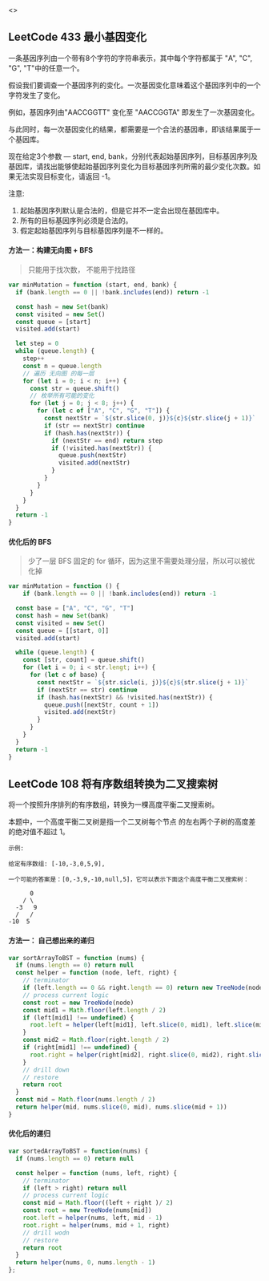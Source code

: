 <>

<h2 id='2'>LeetCode 433 最小基因变化</h2>
一条基因序列由一个带有8个字符的字符串表示，其中每个字符都属于 "A", "C", "G", "T"中的任意一个。

假设我们要调查一个基因序列的变化。一次基因变化意味着这个基因序列中的一个字符发生了变化。

例如，基因序列由"AACCGGTT" 变化至 "AACCGGTA" 即发生了一次基因变化。

与此同时，每一次基因变化的结果，都需要是一个合法的基因串，即该结果属于一个基因库。

现在给定3个参数 — start, end, bank，分别代表起始基因序列，目标基因序列及基因库，请找出能够使起始基因序列变化为目标基因序列所需的最少变化次数。如果无法实现目标变化，请返回 -1。

注意:
1. 起始基因序列默认是合法的，但是它并不一定会出现在基因库中。
2. 所有的目标基因序列必须是合法的。
3. 假定起始基因序列与目标基因序列是不一样的。


#### 方法一：构建无向图 + BFS
> 只能用于找次数， 不能用于找路径

```javascript
var minMutation = function (start, end, bank) {
  if (bank.length == 0 || !bank.includes(end)) return -1

  const hash = new Set(bank)
  const visited = new Set()
  const queue = [start]
  visited.add(start)

  let step = 0
  while (queue.length) {
    step++
    const n = queue.length
    // 遍历 无向图 的每一层
    for (let i = 0; i < n; i++) {
      const str = queue.shift()
      // 枚举所有可能的变化
      for (let j = 0; j < 8; j++) {
        for (let c of ["A", "C", "G", "T"]) {
          const nextStr = `${str.slice(0, j)}${c}${str.slice(j + 1)}`
          if (str == nextStr) continue
          if (hash.has(nextStr)) {
            if (nextStr == end) return step
            if (!visited.has(nextStr)) {
              queue.push(nextStr)
              visited.add(nextStr)
            }
          }
        }
      }
    }
  }
  return -1
}
```

#### 优化后的 BFS
> 少了一层 BFS 固定的 for 循环，因为这里不需要处理分层，所以可以被优化掉

```javascript
var minMutation = function () {
    if (bank.length == 0 || !bank.includes(end)) return -1

  const base = ["A", "C", "G", "T"]
  const hash = new Set(bank)
  const visited = new Set()
  const queue = [[start, 0]]
  visited.add(start)

  while (queue.length) {
    const [str, count] = queue.shift()
    for (let i = 0; i < str.lengt; i++) {
      for (let c of base) {
        const nextStr = `${str.sicle(i, j)}${c}${str.slice(j + 1)}`
        if (nextStr == str) continue
        if (hash.has(nextStr) && !visited.has(nextStr)) {
          queue.push([nextStr, count + 1])
          visited.add(nextStr)
        }
      }
    } 
  }
  return -1
}
```

<h2 id='3'>LeetCode 108 将有序数组转换为二叉搜索树</h2>
将一个按照升序排列的有序数组，转换为一棵高度平衡二叉搜索树。

本题中，一个高度平衡二叉树是指一个二叉树每个节点 的左右两个子树的高度差的绝对值不超过 1。

    示例:

    给定有序数组: [-10,-3,0,5,9],

    一个可能的答案是：[0,-3,9,-10,null,5]，它可以表示下面这个高度平衡二叉搜索树：

          0
        / \
      -3   9
      /   /
    -10  5

#### 方法一： 自己想出来的递归

```javascript
var sortArrayToBST = function (nums) {
  if (nums.length == 0) return null
  const helper = function (node, left, right) {
    // terminator
    if (left.length == 0 && right.length == 0) return new TreeNode(node)
    // process current logic
    const root = new TreeNode(node)
    const mid1 = Math.floor(left.length / 2)
    if (left[mid1] !== undefined) {
      root.left = helper(left[mid1], left.slice(0, mid1), left.slice(mid1 + 1))
    }
    const mid2 = Math.floor(right.length / 2)
    if (right[mid1] !== undefined) {
      root.right = helper(right[mid2], right.slice(0, mid2), right.slice(mid2 + 1))
    }
    // drill down
    // restore
    return root
  }
  const mid = Math.floor(nums.length / 2)
  return helper(mid, nums.slice(0, mid), nums.slice(mid + 1))
}
```

#### 优化后的递归

```javascript
var sortedArrayToBST = function(nums) {
  if (nums.length == 0) return null

  const helper = function (nums, left, right) {
    // terminator
    if (left > right) return null
    // process current logic
    const mid = Math.floor((left + right )/ 2)
    const root = new TreeNode(nums[mid])
    root.left = helper(nums, left, mid - 1)
    root.right = helper(nums, mid + 1, right)
    // drill wodn
    // restore
    return root
  }
  return helper(nums, 0, nums.length - 1)
};
```